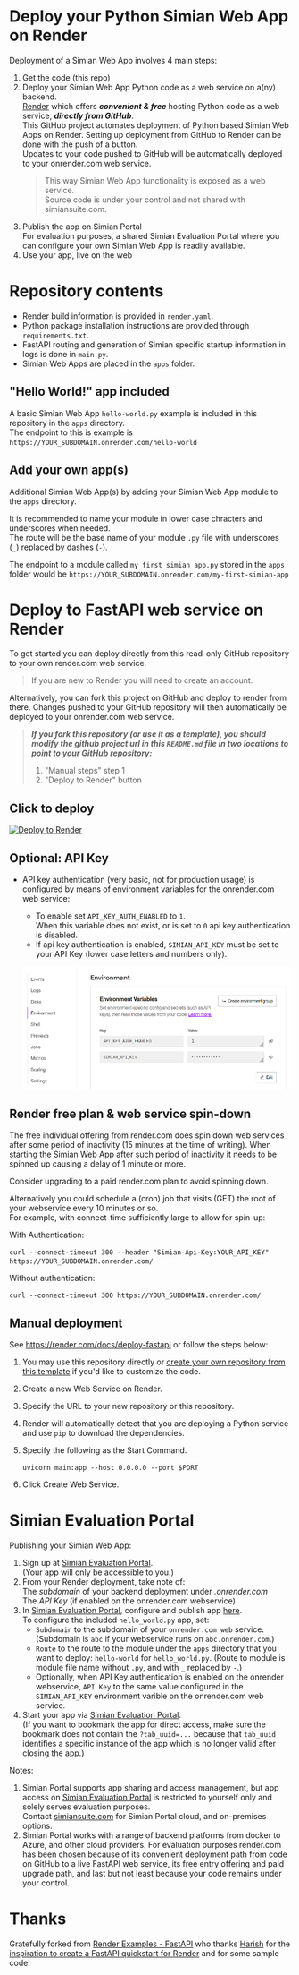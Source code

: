 # Deploy your Python Simian Web App on Render

Deployment of a Simian Web App involves 4 main steps:
1. Get the code (this repo)
2. Deploy your Simian Web App Python code as a web service on a(ny) backend.  
   [Render](https://render.com) which offers _**convenient & free**_ hosting Python code as a web service, _**directly from GitHub**_.   
   This GitHub project automates deployment of Python based Simian Web Apps on  Render.
   Setting up deployment from GitHub to Render can be done with the push of a button.  
   Updates to your code pushed to GitHub will be automatically deployed to your onrender.com web service.  
   > This way Simian Web App functionality is exposed as a web service.  
   > Source code is under your control and not shared with simiansuite.com.
3. Publish the app on Simian Portal  
   For evaluation purposes, a shared Simian Evaluation Portal where you can configure your own Simian Web App is readily available.  
4. Use your app, live on the web

# Repository contents
- Render build information is provided in `render.yaml`.
- Python package installation instructions are provided through `requirements.txt`.
- FastAPI routing and generation of Simian specific startup information in logs is done in `main.py`.
- Simian Web Apps are placed in the `apps` folder.

## "Hello World!" app included
A basic Simian Web App `hello-world.py` example is included in this repository in the `apps` directory.  
The endpoint to this is example is `https://YOUR_SUBDOMAIN.onrender.com/hello-world`

## Add your own app(s)
Additional Simian Web App(s) by adding your Simian Web App module to the `apps` directory.  

It is recommended to name your module in lower case chracters and underscores when needed.  
The route will be the base name of your module `.py` file with underscores (`_`) replaced by dashes (`-`).

The endpoint to a module called `my_first_simian_app.py` stored in the `apps` folder would be `https://YOUR_SUBDOMAIN.onrender.com/my-first-simian-app`

# Deploy to FastAPI web service on Render
To get started you can deploy directly from this read-only GitHub repository to your own render.com web service.  

> If you are new to Render you will need to create an account.

Alternatively, you can fork this project on GitHub and deploy to render from there. Changes pushed to your GitHub repository will then automatically be deployed to your onrender.com web service.

> _**If you fork this repository (or use it as a template), you should modify the github project url in this `README.md` file in two locations to point to your GitHub repository:**_
> 1. "Manual steps" step 1
> 2. "Deploy to Render" button

## Click to deploy

[![Deploy to Render](https://render.com/images/deploy-to-render-button.svg)](https://render.com/deploy?repo=(https://github.com/Simian-Web-Apps/simian-deploy-render/))

## Optional: API Key
- API key authentication (very basic, not for production usage) is configured by means of environment variables for the onrender.com web service:  
  - To enable set `API_KEY_AUTH_ENABLED` to `1`.  
    When this variable does not exist, or is set to `0` api key authentication is disabled.
  - If api key authentication is enabled, `SIMIAN_API_KEY` must be set to your API Key (lower case letters and numbers only).
  
  ![alt text](readme-images/image.png)

## Render free plan & web service spin-down
The free individual offering from render.com does spin down web services after some period of inactivity (15 minutes at the time of writing).
When starting the Simian Web App after such period of inactivity it needs to be spinned up causing a delay of 1 minute or more. 

Consider upgrading to a paid render.com plan to avoid spinning down.

Alternatively you could schedule a (cron) job that visits (GET) the root of your webservice every 10 minutes or so.  
For example, with connect-time sufficiently large to allow for spin-up:  

With Authentication:  
```
curl --connect-timeout 300 --header "Simian-Api-Key:YOUR_API_KEY" https://YOUR_SUBDOMAIN.onrender.com/
```  

Without authentication:  
```
curl --connect-timeout 300 https://YOUR_SUBDOMAIN.onrender.com/
```  

## Manual deployment
See https://render.com/docs/deploy-fastapi or follow the steps below:

1. You may use this repository directly or [create your own repository from this template](https://github.com/Simian-Web-Apps/simian-deploy-render/generate) if you'd like to customize the code.
2. Create a new Web Service on Render.
3. Specify the URL to your new repository or this repository.
4. Render will automatically detect that you are deploying a Python service and use `pip` to download the dependencies.
5. Specify the following as the Start Command.

    ```shell
    uvicorn main:app --host 0.0.0.0 --port $PORT
    ```

6. Click Create Web Service.

# Simian Evaluation Portal
Publishing your Simian Web App:
1. Sign up at [Simian Evaluation Portal](https://evaluate.simiansuite.com/).  
   (Your app will only be accessible to you.)   
1. From your Render deployment, take note of:  
   The _subdomain_ of your backend deployment under _.onrender.com_  
   The _API Key_ (if enabled on the onrender.com webservice)  
1. In [Simian Evaluation Portal](https://evaluate.simiansuite.com/), configure and publish app [here](https://evaluate.simiansuite.com/configure_my_app/).  
   To configure the included `hello_world.py` app, set:
   - `Subdomain` to the subdomain of your `onrender.com web` service.  
     (Subdomain is `abc` if your webservice runs on `abc.onrender.com`.)
   - `Route` to the route to the module under the `apps` directory that you want to deploy: `hello-world` for `hello_world.py`.
     (Route to module is module file name without `.py`, and with `_` replaced by `-`.)
   - Optionally, when API Key authentication is enabled on the onrender webservice, `API Key` to the same value configured in the `SIMIAN_API_KEY` environment varible on the onrender.com web service.
1. Start your app via [Simian Evaluation Portal](https://evaluate.simiansuite.com/).  
   (If you want to bookmark the app for direct access, make sure the bookmark does not contain the `?tab_uuid=...` because that `tab_uuid` identifies a specific instance of the app which is no longer valid after closing the app.)

Notes:  
1. Simian Portal supports app sharing and access management, but app access on [Simian Evaluation Portal](https://evaluate.simiansuite.com/) is restricted to yourself only and solely serves evaluation purposes.  
   Contact [simiansuite.com](https://simiansuite.com/contact-us/) for Simian Portal cloud, and on-premises options.
1. Simian Portal works with a range of backend platforms from docker to Azure, and other cloud providers.
   For evaluation purposes render.com has been chosen because of its convenient deployment path from code on GitHub to a live FastAPI web service, its free entry offering and paid upgrade path, and last but not least because your code remains under your control.

# Thanks
Gratefully forked from [Render Examples - FastAPI](https://github.com/render-examples/fastapi) who thanks [Harish](https://harishgarg.com) for the [inspiration to create a FastAPI quickstart for Render](https://twitter.com/harishkgarg/status/1435084018677010434) and for some sample code!

